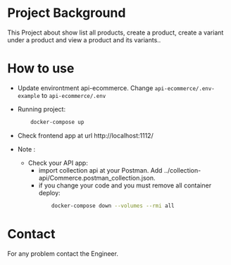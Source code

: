 # Project Background
This Project about show list all products, create a product, create a variant under a product and view a product and its variants..

# How to use
* Update environtment api-ecommerce. Change ```api-ecommerce/.env-example``` to ```api-ecommerce/.env```

* Running project:
    ```bash
        docker-compose up
    ```

* Check frontend app at url http://localhost:1112/

* Note : 
    - Check your API app:
        - import collection api at your Postman. Add ../collection-api/Commerce.postman_collection.json.
        - if you change your code and you must remove all container deploy: 
            ```bash
                docker-compose down --volumes --rmi all
            ```

# Contact
For any problem contact the Engineer.